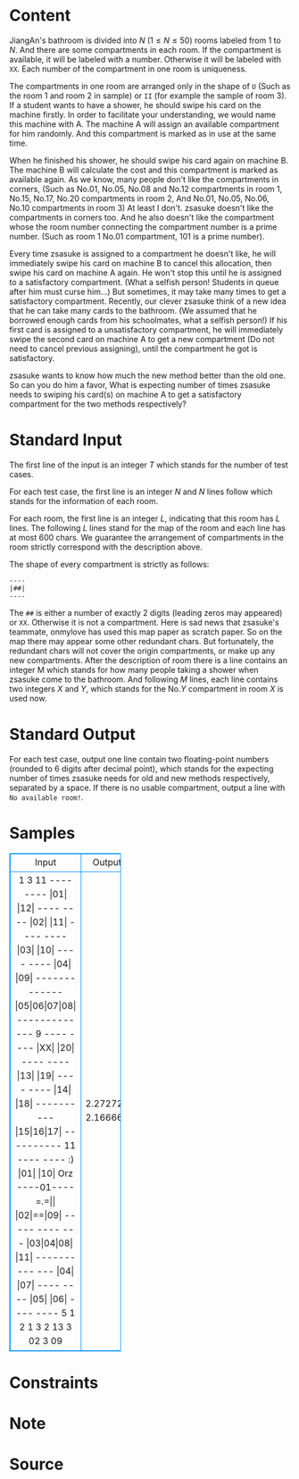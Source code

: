 
# Content

JiangAn's bathroom is divided into $N$ ($1\leq N\leq 50$) rooms labeled from $1$ to $N$. And there are some compartments in each room. If the compartment is available, it will be labeled with a number. Otherwise it will be labeled with `XX`. Each number of the compartment in one room is uniqueness.

The compartments in one room are arranged only in the shape of `U` (Such as the room $1$ and room $2$ in sample) or `II` (for example the sample of room $3$). If a student wants to have a shower, he should swipe his card on the machine firstly. In order to facilitate your understanding, we would name this machine with A. The machine A will assign an available compartment for him randomly. And this compartment is marked as in use at the same time.

When he finished his shower, he should swipe his card again on machine B. The machine B will calculate the cost and this compartment is marked as available again. As we know, many people don't like the compartments in corners, (Such as No.$01$, No.$05$, No.$08$ and No.$12$ compartments in room $1$, No.$15$, No.$17$, No.$20$ compartments in room $2$, And No.$01$, No.$05$, No.$06$, No.$10$ compartments in room $3$) At least I don't. zsasuke doesn't like the compartments in 
corners too. And he also doesn't like the compartment whose 
the room number connecting the compartment number is a prime number. 
(Such as room $1$ No.$01$ compartment, $101$ is a prime number).

Every time zsasuke is assigned to a compartment he doesn't like, he will immediately swipe his card on machine B to cancel this allocation, then swipe his card on machine A again. He won't stop this until he is assigned to a satisfactory compartment. (What a selfish person! Students in queue after him must curse him...) But sometimes, it may take many times to get a satisfactory compartment. Recently, our clever zsasuke think of a new idea that he can take many cards to the bathroom. (We assumed that he borrowed enough cards from his schoolmates, what a selfish person!) If his first card is assigned to a unsatisfactory compartment, he will immediately swipe the second card on machine A to get a new compartment (Do not need to cancel previous assigning), until the compartment he got is satisfactory.

zsasuke wants to know how much the new method better than the old one. So can you do him a favor, What is expecting number of times zsasuke needs to swiping his card(s) on machine A to get a satisfactory compartment for the two methods respectively?

# Standard Input

The first line of the input is an integer $T$ which stands for the number of test cases.

For each test case, the first line is an integer $N$ and $N$ lines follow which stands for the information of each room.

For each room, the first line is an integer $L$, indicating that this room has $L$ lines. The following $L$ lines stand for the map of the room and each line has at most $600$ chars. We guarantee the arrangement of compartments in the room strictly correspond with the description above.

The shape of every compartment is strictly as follows:
```
----
|##|
----
```

The `##` is either a number of exactly $2$ digits (leading zeros may 
appeared) or `XX`. Otherwise it is not a compartment.
Here is sad news that zsasuke's teammate, onmylove has used this 
map paper as scratch paper. So on the map there may appear some other
redundant chars. But fortunately, the redundant chars will not 
cover the origin compartments, or make up any new compartments.
After the description of room there is a line contains an integer
M which stands for how many people taking a shower when zsasuke come
to the bathroom. And following $M$ lines, each line contains two integers $X$ and $Y$,
which stands for the No.$Y$ compartment in room $X$ is used now.

# Standard Output

For each test case, output one line contain two floating-point numbers 
(rounded to $6$ digits after decimal point), which stands for the expecting
number of times zsasuke needs for old and new methods respectively, separated by a space.
If there is no usable compartment, output a line with `No available room!`.

# Samples

<style>
        table,table tr th, table tr td { border:1px solid #0094ff; }
        table { width: 200px; min-height: 25px; line-height: 25px; text-align: center; border-collapse: collapse;}   
    </style>
<table>
	<tr>
		<td>Input</td>
		<td>Output</td>
	</tr>
<tr><td>1
3
11
----     ----
|01|     |12|
----     ----
|02|     |11|
----     ----
|03|     |10|
----     ----
|04|     |09|
-------------
|05|06|07|08|
-------------
9
----  ----
|XX|  |20|
----  ----
|13|  |19|
----  ----
|14|  |18|
----------
|15|16|17|
----------
11
----  ---- :)
|01|  |10| Orz
----01---- =.=||
|02|==|09|
----- ---- ---
|03|04|08| |11|
---------- ---
|04|  |07|
----  ----
|05|  |06|
----  ----
5
1 2
1 3
2 13
3 02
3 09</td><td>2.272727 2.166667</td></tr></table>


# Constraints



# Note



# Source


